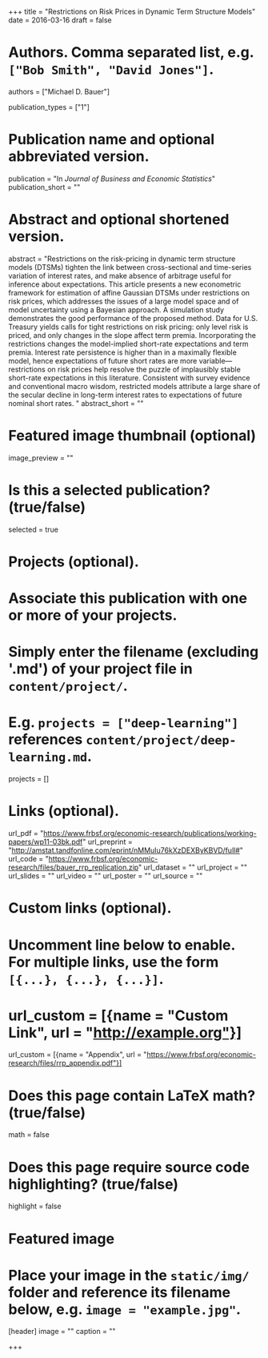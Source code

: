 +++
title = "Restrictions on Risk Prices in Dynamic Term Structure Models"
date = 2016-03-16
draft = false

# Authors. Comma separated list, e.g. `["Bob Smith", "David Jones"]`.
authors = ["Michael D. Bauer"]

publication_types = ["1"]

# Publication name and optional abbreviated version.
publication = "In *Journal of Business and Economic Statistics*"
publication_short = ""

# Abstract and optional shortened version.
abstract = "Restrictions on the risk-pricing in dynamic term structure models (DTSMs) tighten the link between cross-sectional and time-series variation of interest rates, and make absence of arbitrage useful for inference about expectations. This article presents a new econometric framework for estimation of affine Gaussian DTSMs under restrictions on risk prices, which addresses the issues of a large model space and of model uncertainty using a Bayesian approach. A simulation study demonstrates the good performance of the proposed method. Data for U.S. Treasury yields calls for tight restrictions on risk pricing: only level risk is priced, and only changes in the slope affect term premia. Incorporating the restrictions changes the model-implied short-rate expectations and term premia. Interest rate persistence is higher than in a maximally flexible model, hence expectations of future short rates are more variable—restrictions on risk prices help resolve the puzzle of implausibly stable short-rate expectations in this literature. Consistent with survey evidence and conventional macro wisdom, restricted models attribute a large share of the secular decline in long-term interest rates to expectations of future nominal short rates. "
abstract_short = ""

# Featured image thumbnail (optional)
image_preview = ""

# Is this a selected publication? (true/false)
selected = true

# Projects (optional).
#   Associate this publication with one or more of your projects.
#   Simply enter the filename (excluding '.md') of your project file in `content/project/`.
#   E.g. `projects = ["deep-learning"]` references `content/project/deep-learning.md`.
projects = []

# Links (optional).
url_pdf = "https://www.frbsf.org/economic-research/publications/working-papers/wp11-03bk.pdf"
url_preprint = "http://amstat.tandfonline.com/eprint/nMMuIu76kXzDEXByKBVD/full#"
url_code = "https://www.frbsf.org/economic-research/files/bauer_rrp_replication.zip"
url_dataset = ""
url_project = ""
url_slides = ""
url_video = ""
url_poster = ""
url_source = ""

# Custom links (optional).
#   Uncomment line below to enable. For multiple links, use the form `[{...}, {...}, {...}]`.
# url_custom = [{name = "Custom Link", url = "http://example.org"}]
url_custom = [{name = "Appendix", url = "https://www.frbsf.org/economic-research/files/rrp_appendix.pdf"}]

# Does this page contain LaTeX math? (true/false)
math = false

# Does this page require source code highlighting? (true/false)
highlight = false

# Featured image
# Place your image in the `static/img/` folder and reference its filename below, e.g. `image = "example.jpg"`.
[header]
image = ""
caption = ""

+++
